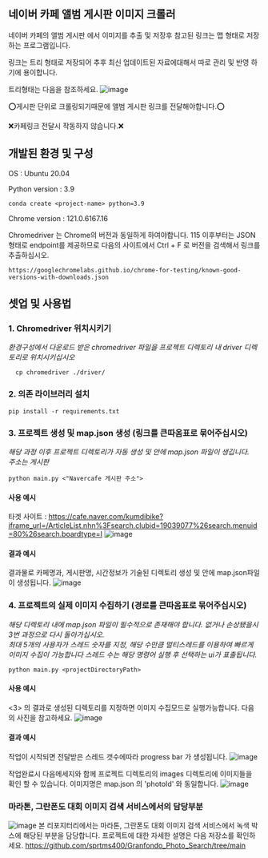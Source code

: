 ## 네이버 카페 앨범 게시판 이미지 크롤러
네이버 카페의 앨범 게시판 에서 이미지를 추출 및 저장후 참고된 링크는 맵 형태로 저장하는 프로그램입니다.

링크는 트리 형태로 저장되어 추후 최신 업데이트된 자료에대해서 따로 관리 및 반영 하기에 용이합니다.

트리형태는 다음을 참조하세요.
![image](https://github.com/sprtms400/Naver_Cafe_Image_Crawler/assets/26298389/1e3a37c0-96d7-455d-8a65-1be83cd44a89)


:o:게시판 단위로 크롤링되기때문에 앨범 게시판 링크를 전달해야합니다.:o:

:x:카페링크 전달시 작동하지 않습니다.:x:

## 개발된 환경 및 구성

OS : Ubuntu 20.04

Python version : 3.9
``` 
conda create <project-name> python=3.9
```

Chrome version : 121.0.6167.16

Chromedriver 는 Chrome의 버전과 동일하게 하여야합니다.
115 이후부터는 JSON형태로 endpoint를 제공하므로 다음의 사이트에서 Ctrl + F 로 버전을 검색해서 링크를 추출하십시오.
``` 
https://googlechromelabs.github.io/chrome-for-testing/known-good-versions-with-downloads.json
```
## 셋업 및 사용법
### 1. Chromedriver 위치시키기 <br>
<i>환경구성에서 다운로드 받은 chromedriver 파일을 프로젝트 디렉토리 내 driver 디렉토리로 위치시키십시오</i>
```
  cp chromedriver ./driver/
```
### 2. 의존 라이브러리 설치
```
pip install -r requirements.txt
```

### 3. 프로젝트 생성 및 map.json 생성 (링크를 큰따옴표로 묶어주십시오) <br>
<i>해당 과정 이후 프로젝트 디렉토리가 자동 생성 및 안에 map.json 파일이 생깁니다.<br>
주소는 게시판 
</i>
```
python main.py <"Navercafe 게시판 주소">
```
#### 사용 예시
타겟 사이트 : https://cafe.naver.com/kumdibike?iframe_url=/ArticleList.nhn%3Fsearch.clubid=19039077%26search.menuid=80%26search.boardtype=I
![image](https://github.com/sprtms400/Naver_Cafe_Image_Crawler/assets/26298389/4c03f14b-4c73-4d2a-a357-d259e3e6a564)

#### 결과 예시
결과물로 카페명과, 게시판명, 시간정보가 기술된 디렉토리 생성 및 안에 map.json파일이 생성됩니다.
![image](https://github.com/sprtms400/Naver_Cafe_Image_Crawler/assets/26298389/a765b165-116b-458e-a0d9-56aa03498bd9)

### 4. 프로젝트의 실제 이미지 수집하기 (경로를 큰따옴표로 묶어주십시오) <br>
<i>해당 디렉토리 내에 map.json 파일이 필수적으로 존재해야 합니다. 없거나 손상됐을시 3번 과정으로 다시 돌아가십시오. <br>
최대 5개의 사용자가 스레드 숫자를 지정, 해당 수만큼 멀티스레드를 이용하여 빠르게 이미지 수집이 가능합니다 스레드 수는 해당 명령어 실행 후 선택하는 ui가 표출됩니다.</i>
```
python main.py <projectDirectoryPath>
```

#### 사용 예시
<3> 의 결과로 생성된 디렉토리를 지정하면 이미지 수집모드로 실행가능합니다. 다음의 사진을 참고하세요.
![image](https://github.com/sprtms400/Naver_Cafe_Image_Crawler/assets/26298389/5b798fc2-2dde-4713-96ef-f63348055fd2)

#### 결과 예시
작업이 시작되면 전달받은 스레드 갯수에따라 progress bar 가 생성됩니다.
![image](https://github.com/sprtms400/Naver_Cafe_Image_Crawler/assets/26298389/608ccd49-ea68-4599-8ef9-98a5f232f64a)

작업완료시 다음메세지와 함께 프로젝트 디렉토리의 images 디렉토리에 이미지들을 확인 할 수 있습니다.
이미지명은 map.json 의 'photoId' 와 동일합니다.
![image](https://github.com/sprtms400/Naver_Cafe_Image_Crawler/assets/26298389/3e300ac2-aa4e-454f-ab59-c338b2aedd47)

### 마라톤, 그란폰도 대회 이미지 검색 서비스에서의 담당부분
![image](https://github.com/sprtms400/Naver_Cafe_Image_Crawler/assets/26298389/e08e046b-7e1e-43c0-87c4-80f6261b067f)
본 리포지터리에서는 마라톤, 그란폰도 대회 이미지 검색 서비스에서 녹색 박스에 해당된 부분을 담당합니다. 프로젝트에 대한 자세한 설명은
다음 저장소를 확인하세요.
https://github.com/sprtms400/Granfondo_Photo_Search/tree/main
